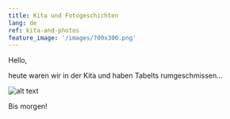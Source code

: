 ```yaml
---
title: Kita und Fotogeschichten
lang: de
ref: kita-and-photos
feature_image: '/images/700x300.png'
---
```


Hello, 

heute waren wir in der Kita und haben Tabelts rumgeschmissen... 

![alt text](http://www.berliner-zeitung.de/image/1523816/2x1/940/470/20495693672a3792da5909897cdad279/YL/maedel-tablet-imago-jpg.jpg "Logo Title Text 1")

Bis morgen!
